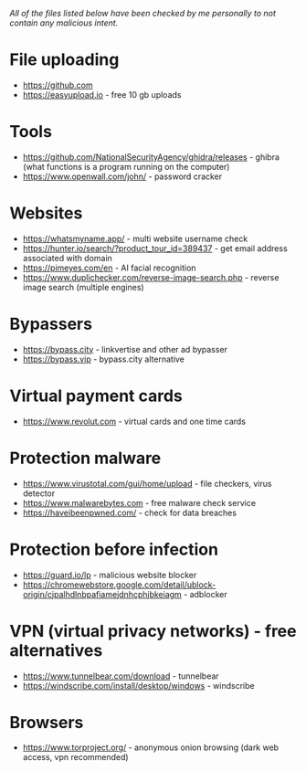 *All of the files listed below have been checked by me personally to not contain any malicious intent.*

# File uploading
- https://github.com 
- https://easyupload.io - free 10 gb uploads

# Tools
- https://github.com/NationalSecurityAgency/ghidra/releases - ghibra (what functions is a program running on the computer)
- https://www.openwall.com/john/ - password cracker

# Websites
- https://whatsmyname.app/ - multi website username check
- https://hunter.io/search/?product_tour_id=389437 - get email address associated with domain
- https://pimeyes.com/en - AI facial recognition
- https://www.duplichecker.com/reverse-image-search.php - reverse image search (multiple engines)

# Bypassers
- https://bypass.city - linkvertise and other ad bypasser
- https://bypass.vip - bypass.city alternative
  
# Virtual payment cards
- https://www.revolut.com - virtual cards and one time cards

# Protection malware
- https://www.virustotal.com/gui/home/upload - file checkers, virus detector
- https://www.malwarebytes.com - free malware check service
- https://haveibeenpwned.com/ - check for data breaches

# Protection before infection
- https://guard.io/lp - malicious website blocker
- https://chromewebstore.google.com/detail/ublock-origin/cjpalhdlnbpafiamejdnhcphjbkeiagm - adblocker

# VPN (virtual privacy networks) - free alternatives
- https://www.tunnelbear.com/download - tunnelbear
- https://windscribe.com/install/desktop/windows - windscribe

# Browsers
- https://www.torproject.org/ - anonymous onion browsing (dark web access, vpn recommended) 
